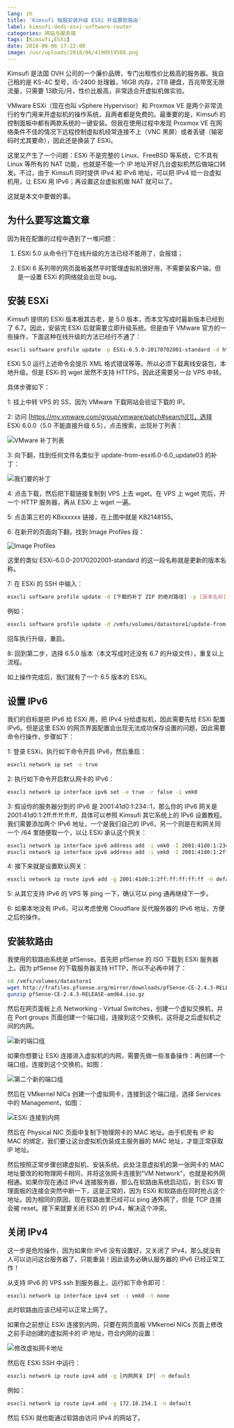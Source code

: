 ```yaml
---
lang: zh
title: 'Kimsufi 独服安装升级 ESXi 并设置软路由'
label: kimsufi-dedi-esxi-software-router
categories: 网站与服务端
tags: [Kimsufi,ESXi]
date: 2018-06-06 17:22:00
image: /usr/uploads/2018/06/4190919588.png
---
```

Kimsufi 是法国 OVH 公司的一个廉价品牌，专门出租性价比极高的服务器。我自己租的是 KS-4C 型号，i5-2400 处理器，16GB 内存，2TB 硬盘，百兆带宽无限流量，只需要 13欧元/月，性价比极高，非常适合开虚拟机做实验。

VMware ESXi（现在也叫 vSphere Hypervisor）和 Proxmox VE 是两个非常流行的专门用来开虚拟机的操作系统，且两者都是免费的。最重要的是，Kimsufi 的控制面板中都有两款系统的一键安装。但我在使用过程中发现 Proxmox VE 在网络条件不佳的情况下远程控制虚拟机经常连接不上（VNC 黑屏）或者丢键（输密码时尤其要命），因此还是换装了 ESXi。

这里又产生了一个问题：ESXi 不是完整的 Linux、FreeBSD 等系统，它不具有 Linux 等所有的 NAT 功能，也就是不能一个 IP 地址开好几台虚拟机然后做端口转发。不过，由于 Kimsufi 同时提供 IPv4 和 IPv6 地址，可以把 IPv4 给一台虚拟机用，让 ESXi 用 IPv6；再设置这台虚拟机做 NAT 就可以了。

这就是本文中要做的事。

为什么要写这篇文章
---------------

因为我在配置的过程中遇到了一堆问题：

1. ESXi 5.0 从命令行下在线升级的方法已经不能用了，会报错；

2. ESXi 6 系列带的网页面板虽然平时管理虚拟机很好用，不需要装客户端，但是一设置 ESXi 的网络就会出现 bug。

安装 ESXi
--------

Kimsufi 提供的 ESXi 版本极其古老，是 5.0 版本，而本文写成时最新版本已经到了 6.7。因此，安装完 ESXi 后就需要立即升级系统。但是由于 VMware 官方的一些操作，下面这种在线升级的方法已经行不通了：

```bash
esxcli software profile update -p ESXi-6.5.0-20170702001-standard -d https://hostupdate.vmware.com/software/VUM/PRODUCTION/main/vmw-depot-index.xml
```

ESXi 5.0 运行上述命令会提示 XML 格式错误等等。所以必须下载离线安装包，本地升级。但是 ESXi 的 wget 居然不支持 HTTPS，因此还需要另一台 VPS 中转。

具体步骤如下：

1: 挂上中转 VPS 的 SS，因为 VMware 下载网站会验证下载的 IP。

2: 访问 [https://my.vmware.com/group/vmware/patch#search][1]，选择 ESXi 6.0.0（5.0 不能直接升级 6.5），点击搜索，出现补丁列表：

![VMware 补丁列表][2]

3: 向下翻，找到任何文件名类似于 update-from-esxi6.0-6.0_update03 的补丁：

![我们要的补丁][3]

4: 点击下载，然后把下载链接复制到 VPS 上去 wget。在 VPS 上 wget 完后，开一个 HTTP 服务器，再从 ESXi 上 wget 一遍。

5: 点击第三栏的 KBxxxxxx 链接，在上图中就是 KB2148155。

6: 在新开的页面向下翻，找到 Image Profiles 段：

![Image Profiles][4]

这里的类似 ESXi-6.0.0-20170202001-standard 的这一段名称就是更新的版本名称。

7: 在 ESXi 的 SSH 中输入：

```bash
esxcli software profile update -d [下载的补丁 ZIP 的绝对路径] -p [版本名称]
```

例如：

```bash
esxcli software profile update -d /vmfs/volumes/datastore1/update-from-esxi6.0-6.0_update03.zip -p ESXi-6.0.0-20170202001-standard
```

回车执行升级，重启。

8: 回到第二步，选择 6.5.0 版本（本文写成时还没有 6.7 的升级文件），重复以上流程。

如上操作完成后，我们就有了一个 6.5 版本的 ESXi。

设置 IPv6
--------

我们的目标是把 IPv6 给 ESXi 用，把 IPv4 分给虚拟机，因此需要先给 ESXi 配置 IPv6。但是这里 ESXi 的网页界面配置会出现无法成功保存设置的问题，因此需要命令行操作，步骤如下：

1: 登录 ESXi，执行如下命令开启 IPv6，然后重启：

```bash
esxcli network ip set -e true
```

2: 执行如下命令开启默认网卡的 IPv6：

```bash
esxcli network ip interface ipv6 set -e true -r false -i vmk0
```

3: 假设你的服务器分到的 IPv6 是 2001:41d0:1:234::1，那么你的 IPv6 网关是 2001:41d0:1:2ff:ff:ff:ff:ff，具体可以参照 Kimsufi 其它系统上的 IPv6 设置教程。我们需要添加两个 IPv6 地址，一个是我们自己的 IPv6，另一个则是在和网关同一个 /64 里随便取一个，以让 ESXi 承认这个网关：

```bash
esxcli network ip interface ipv6 address add -i vmk0 -I 2001:41d0:1:234::1
esxcli network ip interface ipv6 address add -i vmk0 -I 2001:41d0:1:2ff:12:34:56:78
```

4: 接下来就是设置默认网关：

```bash
esxcli network ip route ipv6 add -g 2001:41d0:1:2ff:ff:ff:ff:ff -n default
```

5: 从其它支持 IPv6 的 VPS 等 ping 一下，确认可以 ping 通再继续下一步。

6: 如果本地没有 IPv6，可以考虑使用 Cloudflare 反代服务器的 IPv6 地址，方便之后的操作。

安装软路由
--------

我使用的软路由系统是 pfSense。首先把 pfSense 的 ISO 下载到 ESXi 服务器上。因为 pfSense 的下载服务器支持 HTTP，所以不必再中转了：

```bash
cd /vmfs/volumes/datastore1
wget http://frafiles.pfsense.org/mirror/downloads/pfSense-CE-2.4.3-RELEASE-amd64.iso.gz
gunzip pfSense-CE-2.4.3-RELEASE-amd64.iso.gz
```

然后在网页面板上点 Networking - Virtual Switches，创建一个虚拟交换机，并在 Port groups 页面创建一个端口组，连接到这个交换机，这将是之后虚拟机之间的内网。

![新的端口组][5]

如果你想要让 ESXi 连接进入虚拟机的内网，需要先做一些准备操作：再创建一个端口组，连接到这个交换机，如图：

![第二个新的端口组][6]

然后在 VMkernel NICs 创建一个虚拟网卡，连接到这个端口组，选择 Services 中的 Management，如图：

![ESXi 连接到内网][7]

然后在 Physical NIC 页面中复制下物理网卡的 MAC 地址。由于机房有 IP 和 MAC 的绑定，我们要让这台虚拟机伪装成主服务器的 MAC 地址，才能正常获取 IP 地址。

然后按照正常步骤创建虚拟机、安装系统。此处注意虚拟机的第一张网卡的 MAC 地址要改的和物理网卡相同，并将这张网卡连接到“VM Network”，也就是和外网相通。如果你现在通过 IPv4 连接服务器，那么在软路由系统启动后，到 ESXi 管理面板的连接会突然中断一下，这是正常的，因为 ESXi 和软路由在同时抢占这个地址。因为相同的原因，现在软路由里已经可以 ping 通外网了，但是 TCP 连接会被 reset。接下来就要关闭 ESXi 的 IPv4，解决这个冲突。

关闭 IPv4
--------

这一步是危险操作，因为如果你 IPv6 没有设置好，又关闭了 IPv4，那么就没有人可以访问这台服务器了，只能重装！因此请务必确认服务器的 IPv6 已经正常工作！

从支持 IPv6 的 VPS ssh 到服务器上，运行如下命令即可：

```bash
esxcli network ip interface ipv4 set -i vmk0 -t none
```

此时软路由应该已经可以正常上网了。

如果你之前想让 ESXi 连接到内网，只要在网页面板 VMkernel NICs 页面上修改之前手动创建的虚拟网卡的 IP 地址，符合内网的设置：

![修改虚拟网卡地址][8]

然后在 ESXi SSH 中运行：

```bash
esxcli network ip route ipv4 add -g [内网网关 IP] -n default
```

例如：

```bash
esxcli network ip route ipv4 add -g 172.18.254.1 -n default
```

然后 ESXi 就也能通过软路由访问 IPv4 的网站了。

  [1]: https://my.vmware.com/group/vmware/patch#search
  [2]: /usr/uploads/2018/06/4190919588.png
  [3]: /usr/uploads/2018/06/162530643.png
  [4]: /usr/uploads/2018/06/85829824.png
  [5]: /usr/uploads/2018/06/1606507342.png
  [6]: /usr/uploads/2018/06/4199878051.png
  [7]: /usr/uploads/2018/06/1501702341.png
  [8]: /usr/uploads/2018/06/3509596894.png

